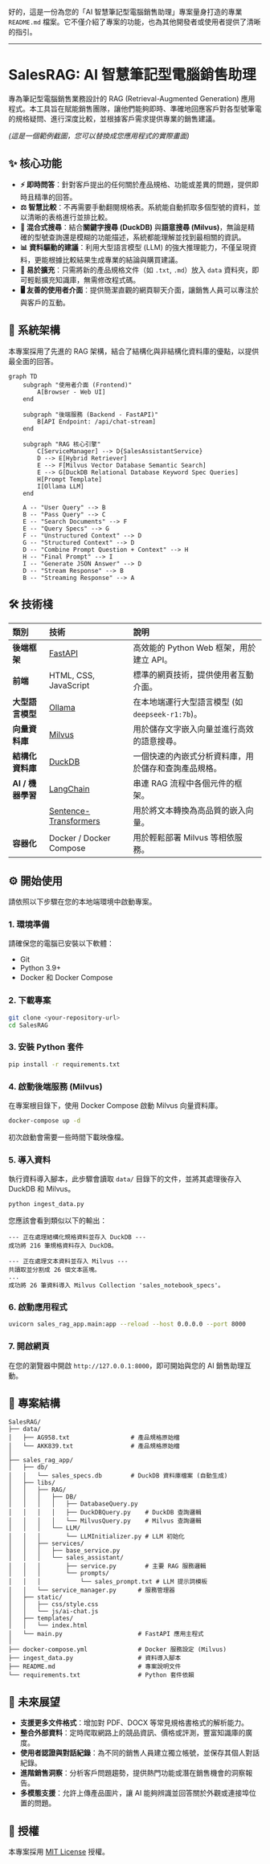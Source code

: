 好的，這是一份為您的「AI 智慧筆記型電腦銷售助理」專案量身打造的專業 `README.md` 檔案。它不僅介紹了專案的功能，也為其他開發者或使用者提供了清晰的指引。

-----

# SalesRAG: AI 智慧筆記型電腦銷售助理

專為筆記型電腦銷售業務設計的 RAG (Retrieval-Augmented Generation) 應用程式。本工具旨在賦能銷售團隊，讓他們能夠即時、準確地回應客戶對各型號筆電的規格疑問、進行深度比較，並根據客戶需求提供專業的銷售建議。

*(這是一個範例截圖，您可以替換成您應用程式的實際畫面)*

## ✨ 核心功能

  * **⚡ 即時問答**：針對客戶提出的任何關於產品規格、功能或差異的問題，提供即時且精準的回答。
  * **⚖️ 智慧比較**：不再需要手動翻閱規格表。系統能自動抓取多個型號的資料，並以清晰的表格進行並排比較。
  * **🧠 混合式搜尋**：結合**關鍵字搜尋 (DuckDB)** 與**語意搜尋 (Milvus)**，無論是精確的型號查詢還是模糊的功能描述，系統都能理解並找到最相關的資訊。
  * **📊 資料驅動的建議**：利用大型語言模型 (LLM) 的強大推理能力，不僅呈現資料，更能根據比較結果生成專業的結論與購買建議。
  * **🔌 易於擴充**：只需將新的產品規格文件（如 `.txt`, `.md`）放入 `data` 資料夾，即可輕鬆擴充知識庫，無需修改程式碼。
  * **🖥️ 友善的使用者介面**：提供簡潔直觀的網頁聊天介面，讓銷售人員可以專注於與客戶的互動。

## 🚀 系統架構

本專案採用了先進的 RAG 架構，結合了結構化與非結構化資料庫的優點，以提供最全面的回答。

```mermaid
graph TD
    subgraph "使用者介面 (Frontend)"
        A[Browser - Web UI]
    end

    subgraph "後端服務 (Backend - FastAPI)"
        B[API Endpoint: /api/chat-stream]
    end

    subgraph "RAG 核心引擎"
        C[ServiceManager] --> D{SalesAssistantService}
        D --> E[Hybrid Retriever]
        E --> F[Milvus Vector Database Semantic Search]
        E --> G[DuckDB Relational Database Keyword Spec Queries]
        H[Prompt Template]
        I[Ollama LLM]
    end

    A -- "User Query" --> B
    B -- "Pass Query" --> C
    E -- "Search Documents" --> F
    E -- "Query Specs" --> G
    F -- "Unstructured Context" --> D
    G -- "Structured Context" --> D
    D -- "Combine Prompt Question + Context" --> H
    H -- "Final Prompt" --> I
    I -- "Generate JSON Answer" --> D
    D -- "Stream Response" --> B
    B -- "Streaming Response" --> A
```

## 🛠️ 技術棧

| 類別 | 技術 | 說明 |
| :--- | :--- | :--- |
| **後端框架** | [FastAPI](https://fastapi.tiangolo.com/) | 高效能的 Python Web 框架，用於建立 API。 |
| **前端** | HTML, CSS, JavaScript | 標準的網頁技術，提供使用者互動介面。 |
| **大型語言模型** | [Ollama](https://ollama.com/) | 在本地端運行大型語言模型 (如 `deepseek-r1:7b`)。 |
| **向量資料庫** | [Milvus](https://milvus.io/) | 用於儲存文字嵌入向量並進行高效的語意搜尋。 |
| **結構化資料庫** | [DuckDB](https://duckdb.org/) | 一個快速的內嵌式分析資料庫，用於儲存和查詢產品規格。 |
| **AI / 機器學習** | [LangChain](https://www.langchain.com/) | 串連 RAG 流程中各個元件的框架。 |
| | [Sentence-Transformers](https://www.sbert.net/) | 用於將文本轉換為高品質的嵌入向量。 |
| **容器化** | Docker / Docker Compose | 用於輕鬆部署 Milvus 等相依服務。 |

## ⚙️ 開始使用

請依照以下步驟在您的本地端環境中啟動專案。

### 1\. 環境準備

請確保您的電腦已安裝以下軟體：

  * Git
  * Python 3.9+
  * Docker 和 Docker Compose

### 2\. 下載專案

```bash
git clone <your-repository-url>
cd SalesRAG
```

### 3\. 安裝 Python 套件

```bash
pip install -r requirements.txt
```

### 4\. 啟動後端服務 (Milvus)

在專案根目錄下，使用 Docker Compose 啟動 Milvus 向量資料庫。

```bash
docker-compose up -d
```

初次啟動會需要一些時間下載映像檔。

### 5\. 導入資料

執行資料導入腳本，此步驟會讀取 `data/` 目錄下的文件，並將其處理後存入 DuckDB 和 Milvus。

```bash
python ingest_data.py
```

您應該會看到類似以下的輸出：

```
--- 正在處理結構化規格資料並存入 DuckDB ---
成功將 216 筆規格資料存入 DuckDB。

--- 正在處理文本資料並存入 Milvus ---
共讀取並分割成 26 個文本區塊。
...
成功將 26 筆資料導入 Milvus Collection 'sales_notebook_specs'。
```

### 6\. 啟動應用程式

```bash
uvicorn sales_rag_app.main:app --reload --host 0.0.0.0 --port 8000
```

### 7\. 開啟網頁

在您的瀏覽器中開啟 `http://127.0.0.1:8000`，即可開始與您的 AI 銷售助理互動。

## 📂 專案結構

```
SalesRAG/
├── data/
│   ├── AG958.txt                 # 產品規格原始檔
│   └── AKK839.txt                # 產品規格原始檔
│
├── sales_rag_app/
│   ├── db/
│   │   └── sales_specs.db        # DuckDB 資料庫檔案 (自動生成)
│   ├── libs/
│   │   ├── RAG/
│   │   │   ├── DB/
│   │   │   │   ├── DatabaseQuery.py
│   │   │   │   ├── DuckDBQuery.py    # DuckDB 查詢邏輯
│   │   │   │   └── MilvusQuery.py    # Milvus 查詢邏輯
│   │   │   └── LLM/
│   │   │       └── LLMInitializer.py # LLM 初始化
│   │   ├── services/
│   │   │   ├── base_service.py
│   │   │   └── sales_assistant/
│   │   │       ├── service.py        # 主要 RAG 服務邏輯
│   │   │       └── prompts/
│   │   │           └── sales_prompt.txt # LLM 提示詞模板
│   │   └── service_manager.py      # 服務管理器
│   ├── static/
│   │   ├── css/style.css
│   │   └── js/ai-chat.js
│   ├── templates/
│   │   └── index.html
│   └── main.py                     # FastAPI 應用主程式
│
├── docker-compose.yml              # Docker 服務設定 (Milvus)
├── ingest_data.py                  # 資料導入腳本
├── README.md                       # 專案說明文件
└── requirements.txt                # Python 套件依賴
```

## 🔮 未來展望

  * **支援更多文件格式**：增加對 PDF、DOCX 等常見規格書格式的解析能力。
  * **整合外部資料**：定時爬取網路上的競品資訊、價格或評測，豐富知識庫的廣度。
  * **使用者認證與對話紀錄**：為不同的銷售人員建立獨立帳號，並保存其個人對話紀錄。
  * **進階銷售洞察**：分析客戶問題趨勢，提供熱門功能或潛在銷售機會的洞察報告。
  * **多模態支援**：允許上傳產品圖片，讓 AI 能夠辨識並回答關於外觀或連接埠位置的問題。

## 📄 授權

本專案採用 [MIT License](https://www.google.com/search?q=LICENSE) 授權。
